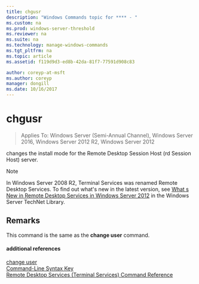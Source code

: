 ```yaml
---
title: chgusr
description: "Windows Commands topic for **** - "
ms.custom: na
ms.prod: windows-server-threshold
ms.reviewer: na
ms.suite: na
ms.technology: manage-windows-commands
ms.tgt_pltfrm: na
ms.topic: article
ms.assetid: f119d9d3-ed8b-42da-81f7-77591d908c83

author: coreyp-at-msft
ms.author: coreyp
manager: dongill
ms.date: 10/16/2017
---
```

# chgusr

>Applies To: Windows Server (Semi-Annual Channel), Windows Server 2016, Windows Server 2012 R2, Windows Server 2012

changes the install mode for the Remote Desktop Session Host (rd Session Host) server.  
> [!NOTE]  
> In Windows Server 2008 R2, Terminal Services was renamed Remote Desktop Services. To find out what's new in the latest version, see [What s New in Remote Desktop Services in Windows Server 2012](https://technet.microsoft.com/library/hh831527) in the Windows Server TechNet Library.  
## Remarks  
This command is the same as the **change user** command.  
#### additional references  
[change user](change-user.md)  
[Command-Line Syntax Key](command-line-syntax-key.md)  
[Remote Desktop Services &#40;Terminal Services&#41; Command Reference](remote-desktop-services-terminal-services-command-reference.md)  
